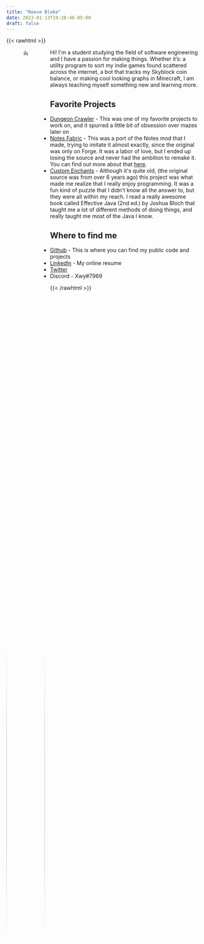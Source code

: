 ```yaml
---
title: "Reeve Blake"
date: 2023-01-13T19:28:46-05:00
draft: false
---
```


{{< rawhtml >}}

<script async defer data-website-id="09ce020d-7de2-400b-a229-22826d863d55" src="https://analytics.reeve.dev/umami.js"></script>

<style>
.profilePhoto {
    float: left;
    max-width: 20%;
    max-height: 20%;
    margin-right: 1em;
}
.profilePhoto img {
    width: 100%;
    height: 100%;
    border-radius: 50%;
}
</style>
<div class="profilePhoto">
    <img alt="profile photo" src="/images/pfp.jpg">
</div>
<p>
    Hi! I'm a student studying the field of software engineering
and I have a passion for making things. Whether it’s: a
utility program to sort my indie games found scattered
across the internet, a bot that tracks my Skyblock coin
balance, or making cool looking graphs in Minecraft, I am
always teaching myself something new and learning more.
</p>

<h2>Favorite Projects</h2>

<ul>
<li><a href="https://reeve.dev/posts/dungeon_crawler/">Dungeon Crawler</a> - This was one of my favorite projects to work on, and it spurred a little bit of obsession over mazes later on</li>
<li><a href="https://www.curseforge.com/minecraft/mc-mods/notes-fabric">Notes Fabric</a> - This was a port of the Notes mod that I made, trying to imitate it almost exactly, since the original was only on Forge.
It was a labor of love, but I ended up losing the source and never had the ambition to remake it.
You can find out more about that <a href="https://reeve.dev/posts/notes/">here</a>.</li>
<li><a href="https://github.com/reeve567/CustomEnchants">Custom Enchants</a> - Although it's quite old, (the original source was from over 6 years ago) this project was what made me realize that I really enjoy programming.
It was a fun kind of puzzle that I didn't know all the answer to, but they were all within my reach. I read a really awesome book called Effective Java (2nd ed.) by Joshua Bloch that taught me a lot of different methods of doing things, and really taught me most of the Java I know.</li>
</ul>

<h2>Where to find me</h2>
<ul>
<li><a href="https://github.com/reeve567">Github</a> - This is where you can find my public code and projects</li>
<li><a href="https://www.linkedin.com/in/reeve-blake">LinkedIn</a> - My online resume</li>
<li><a href="https://twitter.com/reeveblake">Twitter</a></li>
<li>Discord - Xwy#7969</li>
</ul>
{{< /rawhtml >}}
